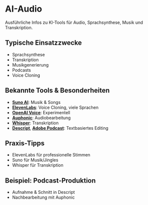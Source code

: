 # AI-Audio

Ausführliche Infos zu KI-Tools für Audio, Sprachsynthese, Musik und Transkription.

## Typische Einsatzzwecke
- Sprachsynthese
- Transkription
- Musikgenerierung
- Podcasts
- Voice Cloning

## Bekannte Tools & Besonderheiten
- [**Suno AI**](tools/suno_ai.md): Musik & Songs
- [**ElevenLabs**](tools/elevenlabs.md): Voice Cloning, viele Sprachen
- [**OpenAI Voice**](tools/openai_voice.md): Experimentell
- [**Auphonic**](tools/auphonic.md): Audiobearbeitung
- [**Whisper**](tools/whisper.md): Transkription
- [**Descript**](tools/descript.md), [**Adobe Podcast**](tools/adobe_podcast.md): Textbasiertes Editing

## Praxis-Tipps
- ElevenLabs für professionelle Stimmen
- Suno für Musik/Jingles
- Whisper für Transkription

## Beispiel: Podcast-Produktion
- Aufnahme & Schnitt in Descript
- Nachbearbeitung mit Auphonic
